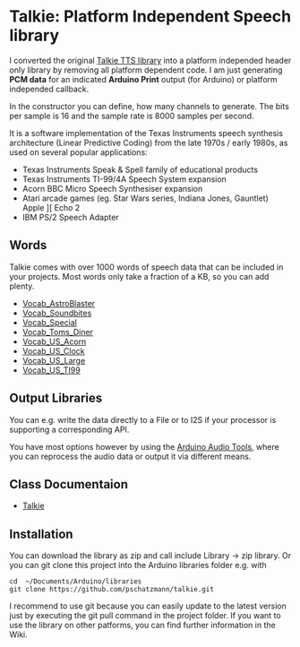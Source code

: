 
# Talkie: Platform Independent Speech library 

I converted the original [Talkie TTS library](https://github.com/going-digital/Talkie) into a platform independed header only library by removing all platform dependent code. I am just generating __PCM data__ for an indicated __Arduino Print__ output (for Arduino) or platform independed callback.

In the constructor you can define, how many channels to generate. The bits per sample
is 16 and the sample rate is 8000 samples per second.

It is a software implementation of the Texas Instruments speech synthesis architecture (Linear Predictive Coding) from the late 1970s / early 1980s, as used on several popular applications:

- Texas Instruments Speak & Spell family of educational products
- Texas Instruments TI-99/4A Speech System expansion
- Acorn BBC Micro Speech Synthesiser expansion
- Atari arcade games (eg. Star Wars series, Indiana Jones, Gauntlet)
Apple ][ Echo 2
- IBM PS/2 Speech Adapter

## Words

Talkie comes with over 1000 words of speech data that can be included in your projects. Most words only take a fraction of a KB, so you can add plenty.

- [Vocab_AstroBlaster](src/Vocab_AstroBlaster.h)
- [Vocab_Soundbites](src/Vocab_Soundbites.h)
- [Vocab_Special](src/Vocab_Special.h)
- [Vocab_Toms_Diner](src/Vocab_Toms_Diner.h)
- [Vocab_US_Acorn](src/Vocab_US_Acorn.h)
- [Vocab_US_Clock](src/Vocab_US_Clock.h)
- [Vocab_US_Large](src/Vocab_US_Large.h)
- [Vocab_US_TI99](src/Vocab_US_TI99.h)

## Output Libraries

You can e.g. write the data directly to a File or to I2S if your processor is supporting a corresponding API. 

You have most options however by using the [Arduino Audio Tools](https://github.com/pschatzmann/arduino-audio-tools), where you can reprocess the audio data or output it via different means.

## Class Documentaion

- [Talkie](https://pschatzmann.github.io/Talkie/html/classTalkie.html)


## Installation

You can download the library as zip and call include Library -> zip library. Or you can git clone this project into the Arduino libraries folder e.g. with

```
cd  ~/Documents/Arduino/libraries
git clone https://github.com/pschatzmann/talkie.git
```

I recommend to use git because you can easily update to the latest version just by executing the git pull command in the project folder. If you want to use the library on other patforms, you can find further information in the Wiki.



